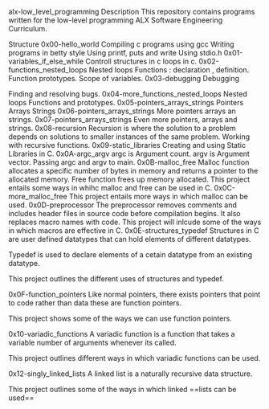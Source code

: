 alx-low_level_programming
Description
This repository contains programs written for the low-level programming ALX Software Engineering Curriculum.

Structure
0x00-hello_world
Compiling c programs using gcc
Writing programs in betty style
Using printf, puts and write
Using stdio.h
0x01-variables_if_else_while
Controll structures in c
loops in c.
0x02-functions_nested_loops
Nested loops
Functions : declaration , definition.
Function prototypes.
Scope of variables.
0x03-debugging
Debugging

Finding and resolving bugs.
0x04-more_functions_nested_loops
Nested loops
Functions and prototypes.
0x05-pointers_arrays_strings
Pointers Arrays
Strings
0x06-pointers_arrays_strings
More pointers arrays an strings.
0x07-pointers_arrays_strings
Even more pointers, arrays and strings.
0x08-recursion
Recursion is where the solution to a problem depends on solutions to smaller instances of the same problem.
Working with recursive functions.
0x09-static_libraries
Creating and using Static Libraries in C.
0x0A-argc_argv
argc is Argument count.
argv is Argument vector.
Passing argc and argv to main.
0x0B-malloc_free
Malloc function allocates a specific number of bytes in memory and returns a pointer to the allocated memory.
Free function frees up memory allocated.
This project entails some ways in whihc malloc and free can be used in C.
0x0C-more_malloc_free
This project entails more ways in which malloc can be used.
0x0D-preprocessor
The preprocessor removes comments and includes header files in source code before compilation begins. It also replaces macro names with code.
This project will inlcude some of the ways in which macros are effective in C.
0x0E-structures_typedef
Structures in C are user defined datatypes that can hold elements of different datatypes.

Typedef is used to declare elements of a cetain datatype from an existing datatype.

This project outlines the different uses of structures and typedef.

0x0F-function_pointers
Like normal pointers, there exists pointers that point to code rather than data these are function pointers.

This project shows some of the ways we can use function pointers.

0x10-variadic_functions
A variadic function is a function that takes a variable number of arguments whenever its called.

This project outlines different ways in which variadic functions can be used.

0x12-singly_linked_lists
A linked list is a naturally recursive data structure.

This project outlines some of the ways in which linked ==lists can be used==
